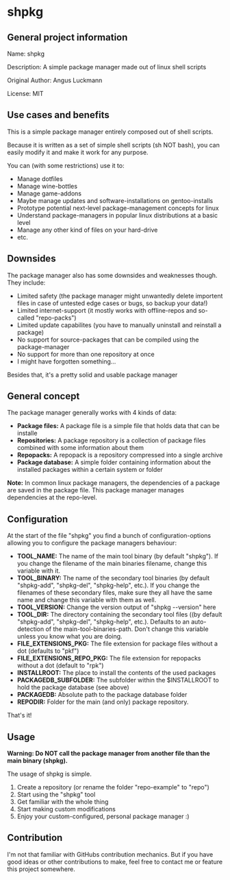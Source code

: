# shpkg

## General project information

Name: shpkg

Description: A simple package manager made out of linux shell scripts

Original Author: Angus Luckmann

License: MIT

## Use cases and benefits

This is a simple package manager entirely composed out of shell scripts.

Because it is written as a set of simple shell scripts (sh NOT bash), you can easily modify it and make it work for any purpose.

You can (with some restrictions) use it to:

- Manage dotfiles
- Manage wine-bottles
- Manage game-addons
- Maybe manage updates and software-installations on gentoo-installs
- Prototype potential next-level package-management concepts for linux
- Understand package-managers in popular linux distributions at a basic level
- Manage any other kind of files on your hard-drive
- etc.

## Downsides

The package manager also has some downsides and weaknesses though. They include:

- Limited safety (the package manager might unwantedly delete importent files in case of untested edge cases or bugs, so backup your data!)
- Limited internet-support (it mostly works with offline-repos and so-called "repo-packs")
- Limited update capabilites (you have to manually uninstall and reinstall a package)
- No support for source-packages that can be compiled using the package-manager
- No support for more than one repository at once
- I might have forgotten something...

Besides that, it's a pretty solid and usable package manager

## General concept

The package manager generally works with 4 kinds of data:

- **Package files:** A package file is a simple file that holds data that can be installe
- **Repositories:** A package repository is a collection of package files combined with some information about them
- **Repopacks:** A repopack is a repository compressed into a single archive
- **Package database:** A simple folder containing information about the installed packages within a certain system or folder

**Note:** In common linux package managers, the dependencies of a package are saved in the package file. This package manager manages dependencies at the repo-level.

## Configuration

At the start of the file "shpkg" you find a bunch of configuration-options allowing you to configure the package managers behaviour:

- **TOOL_NAME:** The name of the main tool binary (by default "shpkg"). If you change the filename of the main binaries filename, change this variable with it.
- **TOOL_BINARY:** The name of the secondary tool binaries (by default "shpkg-add", "shpkg-del", "shpkg-help", etc.). If you change the filenames of these secondary files, make sure they all have the same name and change this variable with them as well.
- **TOOL_VERSION:** Change the version output of "shpkg --version" here
- **TOOL_DIR:** The directory containing the secondary tool files ((by default "shpkg-add", "shpkg-del", "shpkg-help", etc.). Defaults to an auto-detection of the main-tool-binaries-path. Don't change this variable unless you know what you are doing.
- **FILE_EXTENSIONS_PKG:** The file extension for package files without a dot (defaults to "pkf")
- **FILE_EXTENSIONS_REPO_PKG:** The file extension for repopacks without a dot (default to "rpk")
- **INSTALLROOT:** The place to install the contents of the used packages
- **PACKAGEDB_SUBFOLDER:** The subfolder within the $INSTALLROOT to hold the package database (see above)
- **PACKAGEDB:** Absolute path to the package database folder
- **REPODIR:** Folder for the main (and only) package repository.

That's it!

## Usage

**Warning: Do NOT call the package manager from another file than the main binary (shpkg).**

The usage of shpkg is simple.

1. Create a repository (or rename the folder "repo-example" to "repo")
2. Start using the "shpkg" tool
3. Get familiar with the whole thing
4. Start making custom modifications
5. Enjoy your custom-configured, personal package manager :)

## Contribution

I'm not that familiar with GitHubs contribution mechanics. But if you have good ideas or other contributions to make, feel free to contact me or feature this project somewhere.
